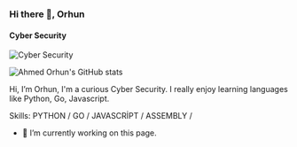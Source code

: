 ### Hi there 👋, Orhun
#### Cyber Security
![Cyber Security](https://pbs.twimg.com/profile_banners/1446869624738492426/1656410005/1080x360)


![Ahmed Orhun's GitHub stats](https://github-readme-stats.vercel.app/api?username=ahmedfakilar&show_icons=true&theme=highcontrast)


Hi, I’m Orhun, I'm a curious Cyber Security. I really enjoy learning languages like Python, Go, Javascript.

Skills: PYTHON / GO / JAVASCRİPT / ASSEMBLY / 

- 🔭 I’m currently working on this page. 
